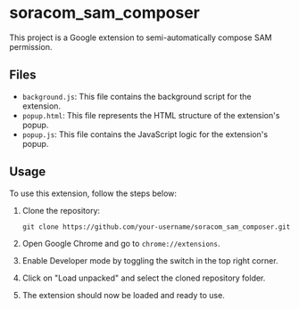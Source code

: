 # soracom_sam_composer
This project is a Google extension to semi-automatically compose SAM permission.

## Files
- `background.js`: This file contains the background script for the extension.
- `popup.html`: This file represents the HTML structure of the extension's popup.
- `popup.js`: This file contains the JavaScript logic for the extension's popup.
## Usage
To use this extension, follow the steps below:

1. Clone the repository:
    ```
    git clone https://github.com/your-username/soracom_sam_composer.git
    ```

2. Open Google Chrome and go to `chrome://extensions`.

3. Enable Developer mode by toggling the switch in the top right corner.

4. Click on "Load unpacked" and select the cloned repository folder.

5. The extension should now be loaded and ready to use.

